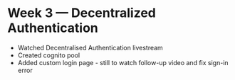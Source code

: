 # Week 3 — Decentralized Authentication
* Watched Decentralised Authentication livestream
* Created cognito pool
* Added custom login page - still to watch follow-up video and fix sign-in error